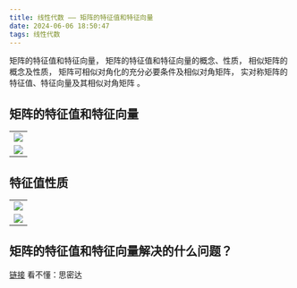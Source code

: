 ```yaml
---
title: 线性代数 —— 矩阵的特征值和特征向量
date: 2024-06-06 18:50:47
tags: 线性代数
---
```


矩阵的特征值和特征向量， 矩阵的特征值和特征向量的概念、性质， 相似矩阵的概念及性质， 矩阵可相似对角化的充分必要条件及相似对角矩阵， 实对称矩阵的特征值、特征向量及其相似对角矩阵 。

## 矩阵的特征值和特征向量 


| |
| :------ | 
|![](pic/xxds-tzz1.jpg)|
|![](pic/xxds-tzz2.jpg)|

## 特征值性质


| |
| :------ | 
|![](pic/xxds-tzz3.jpg)|
|![](pic/xxds-tzz4.jpg)|


## 矩阵的特征值和特征向量解决的什么问题？

[链接](https://www.matongxue.com/madocs/228/)
看不懂：思密达